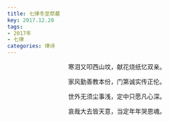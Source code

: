 ```yaml
---
title: 七律冬至祭墓
key: 2017.12.20
tags: 
- 2017年 
- 七律
categories: 律诗
---
```


<p align="center">寒泪又叩西山坟，献花烧纸忆双亲。
</p>
<p align="center">家风勤善教本份，门第诚实传正伦。
</p>
<p align="center">世外无须尘事浅，定中只愿凡心深。
</p>
<p align="center">哀哉大去皆天意，当定年年哭恩魂。
</p>
